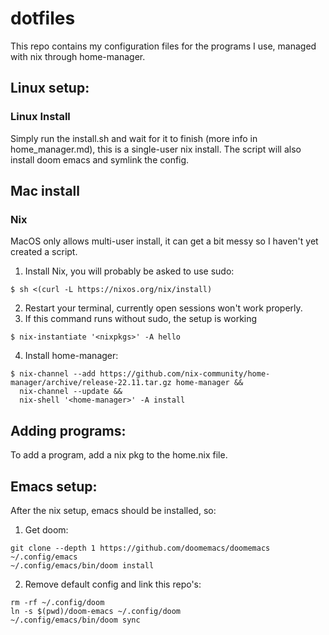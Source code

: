 # dotfiles

This repo contains my configuration files for the programs I use, managed with nix through home-manager.

## Linux setup:
### Linux Install
Simply run the install.sh and wait for it to finish (more info in home_manager.md), this
is a single-user nix install. The script will also install doom emacs and 
symlink the config.
## Mac install
### Nix
MacOS only allows multi-user install, it can get a bit messy so I haven't yet
created a script.

1. Install Nix, you will probably be asked to use sudo: 
```
$ sh <(curl -L https://nixos.org/nix/install)
```
2. Restart your terminal, currently open sessions won't work properly.
3. If this command runs without sudo, the setup is working
```
$ nix-instantiate '<nixpkgs>' -A hello
```
4. Install home-manager:
```
$ nix-channel --add https://github.com/nix-community/home-manager/archive/release-22.11.tar.gz home-manager &&
  nix-channel --update &&
  nix-shell '<home-manager>' -A install
```
## Adding programs:
To add a program, add a nix pkg to the home.nix file.
## Emacs setup:
After the nix setup, emacs should be installed, so:
1. Get doom:
```
git clone --depth 1 https://github.com/doomemacs/doomemacs ~/.config/emacs
~/.config/emacs/bin/doom install
```
2. Remove default config and link this repo's:
```
rm -rf ~/.config/doom
ln -s $(pwd)/doom-emacs ~/.config/doom
~/.config/emacs/bin/doom sync
```
